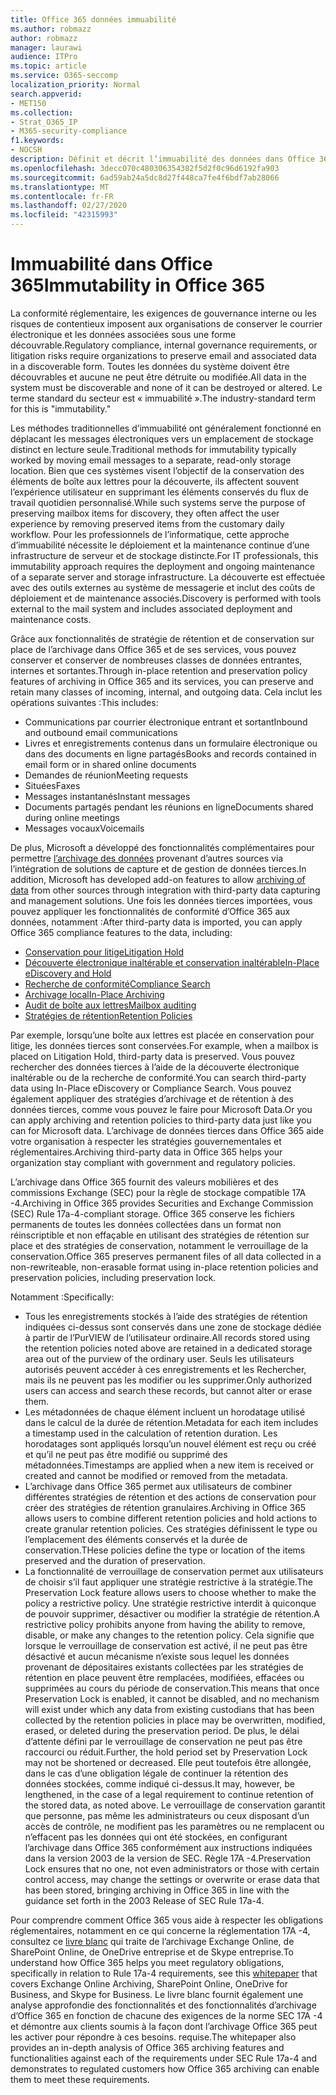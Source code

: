 ```yaml
---
title: Office 365 données immuabilité
ms.author: robmazz
author: robmazz
manager: laurawi
audience: ITPro
ms.topic: article
ms.service: O365-seccomp
localization_priority: Normal
search.appverid:
- MET150
ms.collection:
- Strat_O365_IP
- M365-security-compliance
f1.keywords:
- NOCSH
description: Définit et décrit l’immuabilité des données dans Office 365.
ms.openlocfilehash: 3decc070c480306354382f5d2f0c96d6192fa903
ms.sourcegitcommit: 6ad59ab24a5dc8d27f448ca7fe4f6bdf7ab28066
ms.translationtype: MT
ms.contentlocale: fr-FR
ms.lasthandoff: 02/27/2020
ms.locfileid: "42315993"
---
```

# <a name="immutability-in-office-365"></a><span data-ttu-id="fd1ee-103">Immuabilité dans Office 365</span><span class="sxs-lookup"><span data-stu-id="fd1ee-103">Immutability in Office 365</span></span>

<span data-ttu-id="fd1ee-104">La conformité réglementaire, les exigences de gouvernance interne ou les risques de contentieux imposent aux organisations de conserver le courrier électronique et les données associées sous une forme découvrable.</span><span class="sxs-lookup"><span data-stu-id="fd1ee-104">Regulatory compliance, internal governance requirements, or litigation risks require organizations to preserve email and associated data in a discoverable form.</span></span> <span data-ttu-id="fd1ee-105">Toutes les données du système doivent être découvrables et aucune ne peut être détruite ou modifiée.</span><span class="sxs-lookup"><span data-stu-id="fd1ee-105">All data in the system must be discoverable and none of it can be destroyed or altered.</span></span> <span data-ttu-id="fd1ee-106">Le terme standard du secteur est « immuabilité ».</span><span class="sxs-lookup"><span data-stu-id="fd1ee-106">The industry-standard term for this is "immutability."</span></span>

<span data-ttu-id="fd1ee-107">Les méthodes traditionnelles d’immuabilité ont généralement fonctionné en déplacant les messages électroniques vers un emplacement de stockage distinct en lecture seule.</span><span class="sxs-lookup"><span data-stu-id="fd1ee-107">Traditional methods for immutability typically worked by moving email messages to a separate, read-only storage location.</span></span> <span data-ttu-id="fd1ee-108">Bien que ces systèmes visent l’objectif de la conservation des éléments de boîte aux lettres pour la découverte, ils affectent souvent l’expérience utilisateur en supprimant les éléments conservés du flux de travail quotidien personnalisé.</span><span class="sxs-lookup"><span data-stu-id="fd1ee-108">While such systems serve the purpose of preserving mailbox items for discovery, they often affect the user experience by removing preserved items from the customary daily workflow.</span></span> <span data-ttu-id="fd1ee-109">Pour les professionnels de l’informatique, cette approche d’immuabilité nécessite le déploiement et la maintenance continue d’une infrastructure de serveur et de stockage distincte.</span><span class="sxs-lookup"><span data-stu-id="fd1ee-109">For IT professionals, this immutability approach requires the deployment and ongoing maintenance of a separate server and storage infrastructure.</span></span> <span data-ttu-id="fd1ee-110">La découverte est effectuée avec des outils externes au système de messagerie et inclut des coûts de déploiement et de maintenance associés.</span><span class="sxs-lookup"><span data-stu-id="fd1ee-110">Discovery is performed with tools external to the mail system and includes associated deployment and maintenance costs.</span></span>

<span data-ttu-id="fd1ee-111">Grâce aux fonctionnalités de stratégie de rétention et de conservation sur place de l’archivage dans Office 365 et de ses services, vous pouvez conserver et conserver de nombreuses classes de données entrantes, internes et sortantes.</span><span class="sxs-lookup"><span data-stu-id="fd1ee-111">Through in-place retention and preservation policy features of archiving in Office 365 and its services, you can preserve and retain many classes of incoming, internal, and outgoing data.</span></span> <span data-ttu-id="fd1ee-112">Cela inclut les opérations suivantes :</span><span class="sxs-lookup"><span data-stu-id="fd1ee-112">This includes:</span></span>

- <span data-ttu-id="fd1ee-113">Communications par courrier électronique entrant et sortant</span><span class="sxs-lookup"><span data-stu-id="fd1ee-113">Inbound and outbound email communications</span></span>
- <span data-ttu-id="fd1ee-114">Livres et enregistrements contenus dans un formulaire électronique ou dans des documents en ligne partagés</span><span class="sxs-lookup"><span data-stu-id="fd1ee-114">Books and records contained in email form or in shared online documents</span></span>
- <span data-ttu-id="fd1ee-115">Demandes de réunion</span><span class="sxs-lookup"><span data-stu-id="fd1ee-115">Meeting requests</span></span>
- <span data-ttu-id="fd1ee-116">Situées</span><span class="sxs-lookup"><span data-stu-id="fd1ee-116">Faxes</span></span>
- <span data-ttu-id="fd1ee-117">Messages instantanés</span><span class="sxs-lookup"><span data-stu-id="fd1ee-117">Instant messages</span></span>
- <span data-ttu-id="fd1ee-118">Documents partagés pendant les réunions en ligne</span><span class="sxs-lookup"><span data-stu-id="fd1ee-118">Documents shared during online meetings</span></span>
- <span data-ttu-id="fd1ee-119">Messages vocaux</span><span class="sxs-lookup"><span data-stu-id="fd1ee-119">Voicemails</span></span>

<span data-ttu-id="fd1ee-120">De plus, Microsoft a développé des fonctionnalités complémentaires pour permettre [l’archivage des données](https://support.office.com/article/Archiving-third-party-data-in-Office-365-0ce338d5-3666-4a18-86ab-c6910ff408cc) provenant d’autres sources via l’intégration de solutions de capture et de gestion de données tierces.</span><span class="sxs-lookup"><span data-stu-id="fd1ee-120">In addition, Microsoft has developed add-on features to allow [archiving of data](https://support.office.com/article/Archiving-third-party-data-in-Office-365-0ce338d5-3666-4a18-86ab-c6910ff408cc) from other sources through integration with third-party data capturing and management solutions.</span></span> <span data-ttu-id="fd1ee-121">Une fois les données tierces importées, vous pouvez appliquer les fonctionnalités de conformité d’Office 365 aux données, notamment :</span><span class="sxs-lookup"><span data-stu-id="fd1ee-121">After third-party data is imported, you can apply Office 365 compliance features to the data, including:</span></span>

- [<span data-ttu-id="fd1ee-122">Conservation pour litige</span><span class="sxs-lookup"><span data-stu-id="fd1ee-122">Litigation Hold</span></span>](https://docs.microsoft.com/microsoft-365/compliance/create-a-litigation-hold)
- [<span data-ttu-id="fd1ee-123">Découverte électronique inaltérable et conservation inaltérable</span><span class="sxs-lookup"><span data-stu-id="fd1ee-123">In-Place eDiscovery and Hold</span></span>](https://docs.microsoft.com/microsoft-365/compliance/manage-legal-investigations)
- [<span data-ttu-id="fd1ee-124">Recherche de conformité</span><span class="sxs-lookup"><span data-stu-id="fd1ee-124">Compliance Search</span></span>](https://docs.microsoft.com/microsoft-365/compliance/search-for-content)
- [<span data-ttu-id="fd1ee-125">Archivage local</span><span class="sxs-lookup"><span data-stu-id="fd1ee-125">In-Place Archiving</span></span>](https://docs.microsoft.com/microsoft-365/compliance/enable-archive-mailboxes)
- [<span data-ttu-id="fd1ee-126">Audit de boîte aux lettres</span><span class="sxs-lookup"><span data-stu-id="fd1ee-126">Mailbox auditing</span></span>](https://docs.microsoft.com/microsoft-365/compliance/enable-mailbox-auditing)
- [<span data-ttu-id="fd1ee-127">Stratégies de rétention</span><span class="sxs-lookup"><span data-stu-id="fd1ee-127">Retention Policies</span></span>](https://docs.microsoft.com/microsoft-365/compliance/retention-policies)

<span data-ttu-id="fd1ee-128">Par exemple, lorsqu’une boîte aux lettres est placée en conservation pour litige, les données tierces sont conservées.</span><span class="sxs-lookup"><span data-stu-id="fd1ee-128">For example, when a mailbox is placed on Litigation Hold, third-party data is preserved.</span></span> <span data-ttu-id="fd1ee-129">Vous pouvez rechercher des données tierces à l’aide de la découverte électronique inaltérable ou de la recherche de conformité.</span><span class="sxs-lookup"><span data-stu-id="fd1ee-129">You can search third-party data using In-Place eDiscovery or Compliance Search.</span></span> <span data-ttu-id="fd1ee-130">Vous pouvez également appliquer des stratégies d’archivage et de rétention à des données tierces, comme vous pouvez le faire pour Microsoft Data.</span><span class="sxs-lookup"><span data-stu-id="fd1ee-130">Or you can apply archiving and retention policies to third-party data just like you can for Microsoft data.</span></span> <span data-ttu-id="fd1ee-131">L’archivage de données tierces dans Office 365 aide votre organisation à respecter les stratégies gouvernementales et réglementaires.</span><span class="sxs-lookup"><span data-stu-id="fd1ee-131">Archiving third-party data in Office 365 helps your organization stay compliant with government and regulatory policies.</span></span>

<span data-ttu-id="fd1ee-132">L’archivage dans Office 365 fournit des valeurs mobilières et des commissions Exchange (SEC) pour la règle de stockage compatible 17A -4.</span><span class="sxs-lookup"><span data-stu-id="fd1ee-132">Archiving in Office 365 provides Securities and Exchange Commission (SEC) Rule 17a-4-compliant storage.</span></span> <span data-ttu-id="fd1ee-133">Office 365 conserve les fichiers permanents de toutes les données collectées dans un format non réinscriptible et non effaçable en utilisant des stratégies de rétention sur place et des stratégies de conservation, notamment le verrouillage de la conservation.</span><span class="sxs-lookup"><span data-stu-id="fd1ee-133">Office 365 preserves permanent files of all data collected in a non-rewriteable, non-erasable format using in-place retention policies and preservation policies, including preservation lock.</span></span>

<span data-ttu-id="fd1ee-134">Notamment :</span><span class="sxs-lookup"><span data-stu-id="fd1ee-134">Specifically:</span></span>

- <span data-ttu-id="fd1ee-135">Tous les enregistrements stockés à l’aide des stratégies de rétention indiquées ci-dessus sont conservés dans une zone de stockage dédiée à partir de l’PurVIEW de l’utilisateur ordinaire.</span><span class="sxs-lookup"><span data-stu-id="fd1ee-135">All records stored using the retention policies noted above are retained in a dedicated storage area out of the purview of the ordinary user.</span></span> <span data-ttu-id="fd1ee-136">Seuls les utilisateurs autorisés peuvent accéder à ces enregistrements et les Rechercher, mais ils ne peuvent pas les modifier ou les supprimer.</span><span class="sxs-lookup"><span data-stu-id="fd1ee-136">Only authorized users can access and search these records, but cannot alter or erase them.</span></span>
- <span data-ttu-id="fd1ee-137">Les métadonnées de chaque élément incluent un horodatage utilisé dans le calcul de la durée de rétention.</span><span class="sxs-lookup"><span data-stu-id="fd1ee-137">Metadata for each item includes a timestamp used in the calculation of retention duration.</span></span> <span data-ttu-id="fd1ee-138">Les horodatages sont appliqués lorsqu’un nouvel élément est reçu ou créé et qu’il ne peut pas être modifié ou supprimé des métadonnées.</span><span class="sxs-lookup"><span data-stu-id="fd1ee-138">Timestamps are applied when a new item is received or created and cannot be modified or removed from the metadata.</span></span>
- <span data-ttu-id="fd1ee-139">L’archivage dans Office 365 permet aux utilisateurs de combiner différentes stratégies de rétention et des actions de conservation pour créer des stratégies de rétention granulaires.</span><span class="sxs-lookup"><span data-stu-id="fd1ee-139">Archiving in Office 365 allows users to combine different retention policies and hold actions to create granular retention policies.</span></span> <span data-ttu-id="fd1ee-140">Ces stratégies définissent le type ou l’emplacement des éléments conservés et la durée de conservation.</span><span class="sxs-lookup"><span data-stu-id="fd1ee-140">THese policies define the type or location of the items preserved and the duration of preservation.</span></span>
- <span data-ttu-id="fd1ee-141">La fonctionnalité de verrouillage de conservation permet aux utilisateurs de choisir s’il faut appliquer une stratégie restrictive à la stratégie.</span><span class="sxs-lookup"><span data-stu-id="fd1ee-141">The Preservation Lock feature allows users to choose whether to make the policy a restrictive policy.</span></span> <span data-ttu-id="fd1ee-142">Une stratégie restrictive interdit à quiconque de pouvoir supprimer, désactiver ou modifier la stratégie de rétention.</span><span class="sxs-lookup"><span data-stu-id="fd1ee-142">A restrictive policy prohibits anyone from having the ability to remove, disable, or make any changes to the retention policy.</span></span> <span data-ttu-id="fd1ee-143">Cela signifie que lorsque le verrouillage de conservation est activé, il ne peut pas être désactivé et aucun mécanisme n’existe sous lequel les données provenant de dépositaires existants collectées par les stratégies de rétention en place peuvent être remplacées, modifiées, effacées ou supprimées au cours du période de conservation.</span><span class="sxs-lookup"><span data-stu-id="fd1ee-143">This means that once Preservation Lock is enabled, it cannot be disabled, and no mechanism will exist under which any data from existing custodians that has been collected by the retention policies in place may be overwritten, modified, erased, or deleted during the preservation period.</span></span> <span data-ttu-id="fd1ee-144">De plus, le délai d’attente défini par le verrouillage de conservation ne peut pas être raccourci ou réduit.</span><span class="sxs-lookup"><span data-stu-id="fd1ee-144">Further, the hold period set by Preservation Lock may not be shortened or decreased.</span></span> <span data-ttu-id="fd1ee-145">Elle peut toutefois être allongée, dans le cas d’une obligation légale de continuer la rétention des données stockées, comme indiqué ci-dessus.</span><span class="sxs-lookup"><span data-stu-id="fd1ee-145">It may, however, be lengthened, in the case of a legal requirement to continue retention of the stored data, as noted above.</span></span> <span data-ttu-id="fd1ee-146">Le verrouillage de conservation garantit que personne, pas même les administrateurs ou ceux disposant d’un accès de contrôle, ne modifient pas les paramètres ou ne remplacent ou n’effacent pas les données qui ont été stockées, en configurant l’archivage dans Office 365 conformément aux instructions indiquées dans la version 2003 de la version de SEC. Règle 17A -4.</span><span class="sxs-lookup"><span data-stu-id="fd1ee-146">Preservation Lock ensures that no one, not even administrators or those with certain control access, may change the settings or overwrite or erase data that has been stored, bringing archiving in Office 365 in line with the guidance set forth in the 2003 Release of SEC Rule 17a-4.</span></span>

<span data-ttu-id="fd1ee-147">Pour comprendre comment Office 365 vous aide à respecter les obligations réglementaires, notamment en ce qui concerne la réglementation 17A -4, consultez ce [livre blanc](https://go.microsoft.com/fwlink/?linkid=830440) qui traite de l’archivage Exchange Online, de SharePoint Online, de OneDrive entreprise et de Skype entreprise.</span><span class="sxs-lookup"><span data-stu-id="fd1ee-147">To understand how Office 365 helps you meet regulatory obligations, specifically in relation to Rule 17a-4 requirements, see this [whitepaper](https://go.microsoft.com/fwlink/?linkid=830440) that covers Exchange Online Archiving, SharePoint Online, OneDrive for Business, and Skype for Business.</span></span> <span data-ttu-id="fd1ee-148">Le livre blanc fournit également une analyse approfondie des fonctionnalités et des fonctionnalités d’archivage d’Office 365 en fonction de chacune des exigences de la norme SEC 17A -4 et démontre aux clients soumis à la façon dont l’archivage Office 365 peut les activer pour répondre à ces besoins. requise.</span><span class="sxs-lookup"><span data-stu-id="fd1ee-148">The whitepaper also provides an in-depth analysis of Office 365 archiving features and functionalities against each of the requirements under SEC Rule 17a-4 and demonstrates to regulated customers how Office 365 archiving can enable them to meet these requirements.</span></span>
